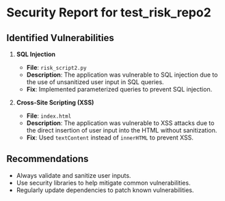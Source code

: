 # Security Report for test_risk_repo2

## Identified Vulnerabilities

1. **SQL Injection**
   - **File**: `risk_script2.py`
   - **Description**: The application was vulnerable to SQL injection due to the use of unsanitized user input in SQL queries.
   - **Fix**: Implemented parameterized queries to prevent SQL injection.

2. **Cross-Site Scripting (XSS)**
   - **File**: `index.html`
   - **Description**: The application was vulnerable to XSS attacks due to the direct insertion of user input into the HTML without sanitization.
   - **Fix**: Used `textContent` instead of `innerHTML` to prevent XSS.

## Recommendations
- Always validate and sanitize user inputs.
- Use security libraries to help mitigate common vulnerabilities.
- Regularly update dependencies to patch known vulnerabilities.